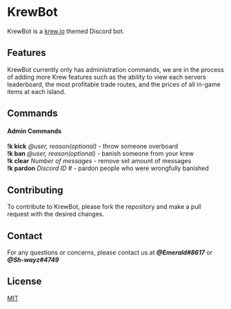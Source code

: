 # KrewBot

KrewBot is a [krew.io](https://krew.io) themed Discord bot.

## Features

KrewBot currently only has administration commands, we are in the process of adding more Krew features such as the ability to view each servers leaderboard, the most profitable trade routes, and the prices of all in-game items at each island.

## Commands
#### Admin Commands
**!k kick** *@user, reason(optional)* - throw someone overboard    
**!k ban** *@user, reason(optional)* - banish someone from your krew    
**!k clear** *Number of messages* - remove set amount of messages   
**!k pardon** *Discord ID #* - pardon people who were wrongfully banished   


## Contributing
To contribute to KrewBot, please fork the repository and make a pull request with the desired changes.
## Contact
For any questions or concerns, please contact us at ***@Emerald#8617*** or ***@Sh-wayz#4749***
## License
[MIT](https://choosealicense.com/licenses/mit/)
